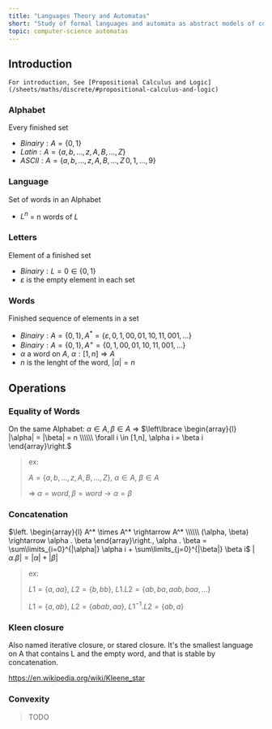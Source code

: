 ```yaml
---
title: "Languages Theory and Automatas"
short: "Study of formal languages and automata as abstract models of computation used to design and analyze algorithms"
topic: computer-science automatas
---
```


## Introduction

```
For introduction, See [Propositional Calculus and Logic](/sheets/maths/discrete/#propositional-calculus-and-logic)
```

### Alphabet

Every finished set
 * $Binairy: A = \lbrace 0,1 \rbrace$
 * $Latin: A = \lbrace a,b,\dots,z,A,B,\dots,Z \rbrace$
 * $ASCII: A = \lbrace a,b,\dots,z,A,B,\dots,Z\,0,1,\dots,9  \rbrace$

### Language

Set of words in an Alphabet
 * $L^n$ = n words of $L$

### Letters

Element of a finished set
 * $Binairy: L = 0 \in \lbrace 0,1 \rbrace$
 * $\varepsilon$ is the empty element in each set

### Words

Finished sequence of elements in a set
* $Binairy: A = \lbrace 0,1 \rbrace , A^* = \lbrace \varepsilon, 0, 1, 00, 01, 10, 11, 001,\dots \rbrace$
* $Binairy: A = \lbrace 0,1 \rbrace , A^+ = \lbrace 0, 1, 00, 01, 10, 11, 001,\dots  \rbrace$
* $\alpha$ a word on $A$, $\alpha: [1,n] \Rightarrow A$
* $n$ is the lenght of the word, $|\alpha| = n$

## Operations

### Equality of Words

On the same Alphabet: $\alpha \in A, \beta \in A$
 => $\left\lbrace  \begin{array}{l} |\alpha| = |\beta| = n \\\\\\ \forall i \in [1,n], \alpha i = \beta i \end{array}\right.$

> ex:
> 
> $A = \lbrace a,b,\dots,z,A,B,\dots,Z \rbrace$, $\alpha \in A$, $\beta \in A$
> 
> => $\alpha = word, \beta = word \rightarrow \alpha = \beta$

### Concatenation

$\left. \begin{array}{l} A^* \times A^* \rightarrow A^* \\\\\\ (\alpha, \beta) \rightarrow \alpha . \beta \end{array}\right., \alpha . \beta = \sum\limits_{i=0}^{|\alpha|} \alpha i +  \sum\limits_{j=0}^{|\beta|} \beta i$
$|\alpha . \beta| = |\alpha| + |\beta|$

> ex:
> 
> $L1 = \lbrace a,aa \rbrace$, $L2 = \lbrace b,bb \rbrace$, $L1.L2 = \lbrace ab, ba, aab, baa, \dots \rbrace$
> 
> $L1 = \lbrace a,ab \rbrace$, $L2 = \lbrace abab, aa \rbrace$, $L1^{-1}.L2 = \lbrace ab, a \rbrace$

### Kleen closure

Also named iterative closure, or stared closure. It\'s the smallest language on A that contains L and the empty word, and that is stable by concatenation.

https://en.wikipedia.org/wiki/Kleene_star

### Convexity

> TODO

